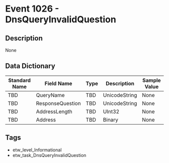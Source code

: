 # Event 1026 - DnsQueryInvalidQuestion

## Description
None

## Data Dictionary
|Standard Name|Field Name|Type|Description|Sample Value|
|---|---|---|---|---|
|TBD|QueryName|TBD|UnicodeString|None|None|
|TBD|ResponseQuestion|TBD|UnicodeString|None|None|
|TBD|AddressLength|TBD|UInt32|None|None|
|TBD|Address|TBD|Binary|None|None|

## Tags
* etw_level_Informational
* etw_task_DnsQueryInvalidQuestion